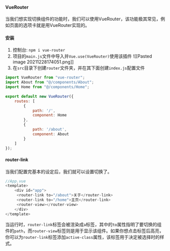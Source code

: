 #### VueRouter
当我们想实现切换组件的功能时，我们可以使用VueRouter，该功能极其常见，例如页面的选项卡就是用VueRouter实现的。

#### 安装
1. 控制台: `npm i vue-router`
2. 项目的`main.js`文件中导入并`Vue.use(VueRouter)`使用该插件
![[Pasted image 20211228174051.png]]
3. 在`src`目录下创建`router`文件夹，并在其下面创建`index.js`配置文件
```js
import VueRouter from "vue-router";  
import About from "@/components/About";  
import Home from "@/components/Home";  
  
export default new VueRouter({  
    routes: [  
        {  
            path: '/',  
			component: Home  
		},  
		{  
            path: '/about',  
			component: About  
		}  
	]  
});
```

#### router-link
当我们配置完基本的设定后，我们就可以设置切换了。

```js
//App.vue
<template>  
    <div id="app">  
	 <router-link to="/about">关于</router-link>  
	 <router-link to="/home">主页</router-link>  
	 <router-view></router-view> 
	</div>
</template>
```

当运行时，`router-link`标签会被渲染成`a`标签，其中的`to`属性指明了要切换的组件的`path`，而`router-view`标签则是用于显示该组件。如果你想点击标签后高亮，你可以为`router-link`标签添加`active-class`属性，该标签用于决定被选择时的样式。